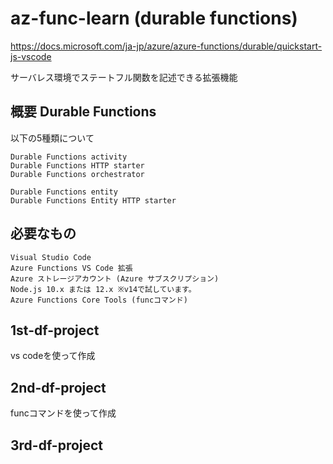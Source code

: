 # az-func-learn (durable functions)

https://docs.microsoft.com/ja-jp/azure/azure-functions/durable/quickstart-js-vscode

サーバレス環境でステートフル関数を記述できる拡張機能

## 概要 Durable Functions 

以下の5種類について
```
Durable Functions activity
Durable Functions HTTP starter
Durable Functions orchestrator

Durable Functions entity
Durable Functions Entity HTTP starter
```

## 必要なもの
```
Visual Studio Code
Azure Functions VS Code 拡張
Azure ストレージアカウント (Azure サブスクリプション)
Node.js 10.x または 12.x ※v14で試しています。
Azure Functions Core Tools (funcコマンド)
```

## 1st-df-project
vs codeを使って作成

## 2nd-df-project
funcコマンドを使って作成

## 3rd-df-project
